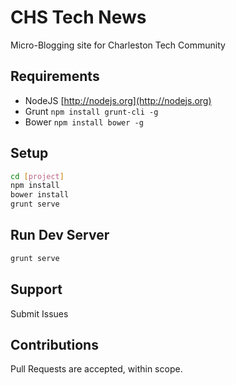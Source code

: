 # CHS Tech News

Micro-Blogging site for Charleston Tech Community

## Requirements

* NodeJS [http://nodejs.org](http://nodejs.org)
* Grunt `npm install grunt-cli -g`
* Bower `npm install bower -g`

## Setup

``` sh
cd [project]
npm install
bower install
grunt serve
```

## Run Dev Server

``` sh
grunt serve
```

## Support

Submit Issues

## Contributions

Pull Requests are accepted, within scope.



